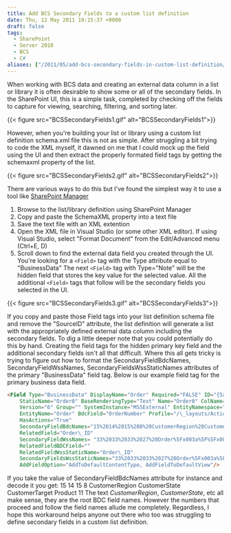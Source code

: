 ```yaml
---
title: Add BCS Secondary Fields to a custom list definition
date: Thu, 12 May 2011 19:15:37 +0000
draft: false
tags:
  - SharePoint
  - Server 2010
  - BCS
  - C#
aliases: ["/2011/05/add-bcs-secondary-fields-in-custom-list-definition/"]
---
```


When working with BCS data and creating an external data column in a list or library it is often desirable to show some or all of the secondary fields. In the SharePoint UI, this is a simple task, completed by checking off the fields to capture for viewing, searching, filtering, and sorting later. 

{{< figure src="BCSSecondaryFields1.gif" alt="BCSSecondaryFields1">}}

However, when you're building your list or library using a custom list definition schema.xml file this is not as simple. After struggling a bit trying to code the XML myself, it dawned on me that I could mock up the field using the UI and then extract the properly formated field tags by getting the schemaxml property of the list. 

{{< figure src="BCSSecondaryFields2.gif" alt="BCSSecondaryFields2">}}

There are various ways to do this but I've found the simplest way it to use a tool like [SharePoint Manager](http://spm.codeplex.com/ "SharePoint Manager 2010")

1. Browse to the list/library definition using SharePoint Manager
2. Copy and paste the SchemaXML property into a text file
3. Save the text file with an XML extention
4. Open the XML file in Visual Studio (or some other XML editor). If using Visual Studio, select "Format Document" from the Edit/Advanced menu (Ctrl+E, D)
5. Scroll down to find the external data field you created through the UI. You're looking for a `<Field>` tag with the Type attribute equal to "BusinessData" The next `<Field>` tag with Type="Note" will be the hidden field that stores the key value for the selected value. All the additional `<Field>` tags that follow will be the secondary fields you selected in the UI.

{{< figure src="BCSSecondaryFields3.gif" alt="BCSSecondaryFields3">}}

If you copy and paste those Field tags into your list definition schema file and remove the "SourceID" attribute, the list definition will generate a list with the appropriately defined external data column including the secondary fields. To dig a little deeper note that you could potentially do this by hand. Creating the field tags for the hidden primary key field and the additional secondary fields isn't all that difficult. Where this all gets tricky is trying to figure out how to format the SecondaryFieldBdcNames, SecondaryFieldWssNames, SecondaryFieldsWssStaticNames attributes of the primary "BusinessData" field tag. Below is our example field tag for the primary business data field.

```html
<Field Type="BusinessData" DisplayName="Order" Required="FALSE" ID="{5a261e1a-e157-436c-83a2-fda125d72266}"
    StaticName="Order0" BaseRenderingType="Text" Name="Order0" ColName="nvarchar3" RowOrdinal="0"
    Version="6" Group="" SystemInstance="MSSExternal" EntityNamespace="http://sharepoint/bidemo"
    EntityName="Order" BdcField="OrderNumber" Profile="/\_layouts/ActionRedirect.aspx?EntityNamespace=http%3A%2F%2Fjturner%2Dsrv08r2%2Fbidemo&amp;EntityName=Order&amp;LOBSystemInstanceName=MSSExternal&amp;ItemID="
    HasActions="True"
    SecondaryFieldBdcNames="15%2014%2015%208%20CustomerRegion%20CustomerState%20CustomerTarget%20Product%2011"
    RelatedField="Order\_ID"
    SecondaryFieldWssNames= "33%2033%2033%2027%20Order%5Fx003a%5F%5Fx0020%5FCustomerRegio%20Order%5Fx003a%5F%5Fx0020%5FCustomerState%20Order%5Fx003a%5F%5Fx0020%5FCustomerTarge%20Order%5Fx003a%5F%5Fx0020%5FProduct%2012"
    RelatedFieldBDCField=""
    RelatedFieldWssStaticName="Order\_ID"
    SecondaryFieldsWssStaticNames="33%2033%2033%2027%20Order%5Fx003a%5F%5Fx0020%5FCustomerRegio%20Order%5Fx003a%5F%5Fx0020%5FCustomerState%20Order%5Fx003a%5F%5Fx0020%5FCustomerTarge%20Order%5Fx003a%5F%5Fx0020%5FProduct%2012"
    AddFieldOption="AddToDefaultContentType, AddFieldToDefaultView"/>
```

If you take the value of SecondaryFieldBdcNames attribute for instance and decode it you get: 15 14 15 8 CustomerRegion CustomerState CustomerTarget Product 11 The text _CustomerRegion_, _CustomerState_, etc all make sense, they are the root BDC field names. However the numbers that proceed and follow the field names allude me completely. Regardless, I hope this workaround helps anyone out there who too was struggling to define secondary fields in a custom list definition.
